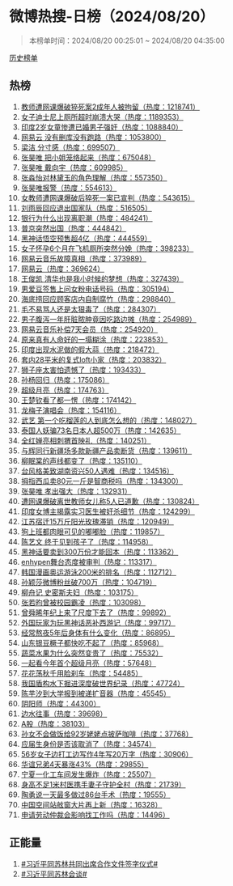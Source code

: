 <h1>
微博热搜-日榜（2024/08/20）
</h1>
<blockquote>
<p>
本榜单时间：2024/08/20 00:25:01 ~ 2024/08/20 04:35:00
</p>
</blockquote>
<p>
<a href="https://github.com/daifee/weibo-hot-search/tree/main/archives/daily">历史榜单</a>
</p>
<h2>
热榜
</h2>
<ol>

<li>
<a href="https://s.weibo.com/weibo?q=%23%E6%95%99%E5%B8%88%E9%81%AD%E7%BD%91%E8%AF%BE%E7%88%86%E7%A0%B4%E7%8C%9D%E6%AD%BB%E6%A1%882%E6%88%90%E5%B9%B4%E4%BA%BA%E8%A2%AB%E6%8B%98%E7%95%99%23" target="weibo">
教师遭网课爆破猝死案2成年人被拘留（热度：1218741）
</a>
</li>

<li>
<a href="https://s.weibo.com/weibo?q=%23%E5%A5%B3%E5%AD%90%E8%BF%AA%E5%A3%AB%E5%B0%BC%E4%B8%8A%E5%8E%95%E6%89%80%E8%B6%85%E6%97%B6%E5%B4%A9%E6%BA%83%E5%A4%A7%E5%93%AD%23" target="weibo">
女子迪士尼上厕所超时崩溃大哭（热度：1189353）
</a>
</li>

<li>
<a href="https://s.weibo.com/weibo?q=%23%E5%8D%B0%E5%BA%A62%E5%B2%81%E5%A5%B3%E7%AB%A5%E6%83%A8%E9%81%AD%E5%B7%B2%E5%A9%9A%E7%94%B7%E5%AD%90%E5%BC%BA%E5%A5%B8%23" target="weibo">
印度2岁女童惨遭已婚男子强奸（热度：1088840）
</a>
</li>

<li>
<a href="https://s.weibo.com/weibo?q=%23%E7%BD%91%E6%98%93%E4%BA%91%20%E6%B2%A1%E6%9C%89%E5%88%A0%E5%BA%93%E6%B2%A1%E6%9C%89%E8%B7%91%E8%B7%AF%23" target="weibo">
网易云 没有删库没有跑路（热度：1053800）
</a>
</li>

<li>
<a href="https://s.weibo.com/weibo?q=%23%E6%A2%81%E6%B4%81%20%E5%88%86%E5%AF%B8%E6%84%9F%23" target="weibo">
梁洁 分寸感（热度：699507）
</a>
</li>

<li>
<a href="https://s.weibo.com/weibo?q=%23%E5%BC%A0%E6%98%8A%E5%94%AF%20%E6%8A%8A%E5%B0%8F%E5%A7%90%E7%AC%BC%E7%BB%9C%E8%B5%B7%E6%9D%A5%23" target="weibo">
张昊唯 把小姐笼络起来（热度：675048）
</a>
</li>

<li>
<a href="https://s.weibo.com/weibo?q=%23%E5%BC%A0%E6%98%8A%E5%94%AF%20%E6%88%B4%E5%90%91%E5%AE%87%23" target="weibo">
张昊唯 戴向宇（热度：609985）
</a>
</li>

<li>
<a href="https://s.weibo.com/weibo?q=%23%E5%BC%A0%E6%B7%BC%E6%80%A1%E5%AF%B9%E6%9E%97%E9%BB%9B%E7%8E%89%E7%9A%84%E8%A7%92%E8%89%B2%E7%90%86%E8%A7%A3%23" target="weibo">
张淼怡对林黛玉的角色理解（热度：557350）
</a>
</li>

<li>
<a href="https://s.weibo.com/weibo?q=%23%E5%BC%A0%E6%98%8A%E5%94%AF%E6%8A%A5%E8%AD%A6%23" target="weibo">
张昊唯报警（热度：554613）
</a>
</li>

<li>
<a href="https://s.weibo.com/weibo?q=%23%E5%A5%B3%E6%95%99%E5%B8%88%E9%81%AD%E7%BD%91%E8%AF%BE%E7%88%86%E7%A0%B4%E5%90%8E%E7%8C%9D%E6%AD%BB%E4%B8%80%E6%A1%88%E5%B7%B2%E5%AE%A3%E5%88%A4%23" target="weibo">
女教师遭网课爆破后猝死一案已宣判（热度：543615）
</a>
</li>

<li>
<a href="https://s.weibo.com/weibo?q=%23%E5%88%98%E9%9B%A8%E8%BE%B0%E5%9B%9E%E5%BA%94%E9%80%80%E5%87%BA%E5%9B%BD%E5%AE%B6%E9%98%9F%23" target="weibo">
刘雨辰回应退出国家队（热度：516505）
</a>
</li>

<li>
<a href="https://s.weibo.com/weibo?q=%23%E9%93%B6%E8%A1%8C%E4%B8%BA%E4%BB%80%E4%B9%88%E5%87%BA%E7%8E%B0%E7%A6%BB%E8%81%8C%E6%BD%AE%23" target="weibo">
银行为什么出现离职潮（热度：484241）
</a>
</li>

<li>
<a href="https://s.weibo.com/weibo?q=%23%E6%99%AE%E4%BA%AC%E7%AA%81%E7%84%B6%E5%87%BA%E5%9B%BD%23" target="weibo">
普京突然出国（热度：444842）
</a>
</li>

<li>
<a href="https://s.weibo.com/weibo?q=%23%E9%BB%91%E7%A5%9E%E8%AF%9D%E6%82%9F%E7%A9%BA%E9%A2%84%E5%94%AE%E8%B6%854%E4%BA%BF%23" target="weibo">
黑神话悟空预售超4亿（热度：444559）
</a>
</li>

<li>
<a href="https://s.weibo.com/weibo?q=%23%E5%A5%B3%E5%AD%90%E6%80%80%E5%AD%956%E4%B8%AA%E6%9C%88%E5%9C%A8%E9%A3%9E%E6%9C%BA%E5%8E%95%E6%89%80%E7%AA%81%E7%84%B6%E5%88%86%E5%A8%A9%23" target="weibo">
女子怀孕6个月在飞机厕所突然分娩（热度：398233）
</a>
</li>

<li>
<a href="https://s.weibo.com/weibo?q=%23%E7%BD%91%E6%98%93%E4%BA%91%E9%9F%B3%E4%B9%90%E6%95%85%E9%9A%9C%E7%9C%9F%E7%9B%B8%23" target="weibo">
网易云音乐故障真相（热度：373989）
</a>
</li>

<li>
<a href="https://s.weibo.com/weibo?q=%23%E7%BD%91%E6%98%93%E4%BA%91%23" target="weibo">
网易云（热度：369624）
</a>
</li>

<li>
<a href="https://s.weibo.com/weibo?q=%23%E7%8E%8B%E4%BF%8A%E5%87%AF%20%E6%B8%85%E5%8D%8E%E4%B9%9F%E6%98%AF%E6%88%91%E5%B0%8F%E6%97%B6%E5%80%99%E7%9A%84%E6%A2%A6%E6%83%B3%23" target="weibo">
王俊凯 清华也是我小时候的梦想（热度：327439）
</a>
</li>

<li>
<a href="https://s.weibo.com/weibo?q=%23%E7%94%B7%E7%88%B1%E8%B1%86%E7%AD%BE%E5%94%AE%E4%B8%8A%E9%97%AE%E5%A5%B3%E7%B2%89%E7%94%B5%E8%AF%9D%E5%8F%B7%E7%A0%81%23" target="weibo">
男爱豆签售上问女粉电话号码（热度：305194）
</a>
</li>

<li>
<a href="https://s.weibo.com/weibo?q=%23%E6%B5%B7%E5%BA%95%E6%8D%9E%E5%9B%9E%E5%BA%94%E9%A1%BE%E5%AE%A2%E5%BA%97%E5%86%85%E8%87%AA%E5%88%B6%E8%85%90%E7%AB%B9%23" target="weibo">
海底捞回应顾客店内自制腐竹（热度：298840）
</a>
</li>

<li>
<a href="https://s.weibo.com/weibo?q=%23%E6%AF%9B%E4%B8%8D%E6%98%93%E9%AA%82%E4%BA%BA%E8%BF%98%E6%98%AF%E5%A4%AA%E7%8B%A0%E6%AF%92%E4%BA%86%23" target="weibo">
毛不易骂人还是太狠毒了（热度：284307）
</a>
</li>

<li>
<a href="https://s.weibo.com/weibo?q=%23%E7%94%B7%E5%AD%90%E8%85%B9%E6%B3%BB%E4%B8%80%E5%B9%B4%E8%82%9D%E8%84%8F%E8%84%93%E8%82%BF%E7%AB%9F%E5%9B%A0%E5%90%83%E8%B7%AF%E8%BE%B9%E6%91%8A%23" target="weibo">
男子腹泻一年肝脏脓肿竟因吃路边摊（热度：254989）
</a>
</li>

<li>
<a href="https://s.weibo.com/weibo?q=%23%E7%BD%91%E6%98%93%E4%BA%91%E9%9F%B3%E4%B9%90%E8%A1%A5%E5%81%BF7%E5%A4%A9%E4%BC%9A%E5%91%98%23" target="weibo">
网易云音乐补偿7天会员（热度：254920）
</a>
</li>

<li>
<a href="https://s.weibo.com/weibo?q=%23%E5%8E%9F%E6%9D%A5%E7%9C%9F%E6%9C%89%E4%BA%BA%E5%91%BD%E5%A5%BD%E7%9A%84%E4%B8%80%E5%A1%8C%E7%B3%8A%E6%B6%82%23" target="weibo">
原来真有人命好的一塌糊涂（热度：223853）
</a>
</li>

<li>
<a href="https://s.weibo.com/weibo?q=%23%E5%8D%B0%E5%BA%A6%E5%87%BA%E7%8E%B0%E6%B0%B4%E6%B3%A5%E5%81%9A%E7%9A%84%E5%81%87%E5%A4%A7%E8%92%9C%23" target="weibo">
印度出现水泥做的假大蒜（热度：218472）
</a>
</li>

<li>
<a href="https://s.weibo.com/weibo?q=%23%E5%A5%97%E5%86%8528%E5%B9%B3%E7%B1%B3%E7%9A%84%E5%A4%8D%E5%BC%8Floft%E5%B0%8F%E5%AE%B6%23" target="weibo">
套内28平米的复式loft小家（热度：203832）
</a>
</li>

<li>
<a href="https://s.weibo.com/weibo?q=%23%E7%8B%AE%E5%AD%90%E5%BA%A7%E5%A4%AA%E5%AE%B3%E6%80%95%E9%81%97%E6%86%BE%E4%BA%86%23" target="weibo">
狮子座太害怕遗憾了（热度：193433）
</a>
</li>

<li>
<a href="https://s.weibo.com/weibo?q=%23%E5%AD%99%E6%9D%A8%E5%9B%9E%E5%BD%92%23" target="weibo">
孙杨回归（热度：175086）
</a>
</li>

<li>
<a href="https://s.weibo.com/weibo?q=%23%E8%B6%85%E7%BA%A7%E6%9C%88%E4%BA%AE%23" target="weibo">
超级月亮（热度：174763）
</a>
</li>

<li>
<a href="https://s.weibo.com/weibo?q=%23%E7%8E%8B%E6%A5%9A%E9%92%A6%E7%9C%8B%E4%BA%86%E9%83%BD%E4%B8%80%E6%84%A3%23" target="weibo">
王楚钦看了都一愣（热度：174142）
</a>
</li>

<li>
<a href="https://s.weibo.com/weibo?q=%23%E9%BE%99%E6%A2%85%E5%AD%90%E6%BC%94%E5%94%B1%E4%BC%9A%23" target="weibo">
龙梅子演唱会（热度：154116）
</a>
</li>

<li>
<a href="https://s.weibo.com/weibo?q=%23%E6%AD%A6%E8%89%BA%20%E7%AC%AC%E4%B8%80%E4%B8%AA%E5%90%83%E6%A6%B4%E8%8E%B2%E7%9A%84%E4%BA%BA%E5%88%B0%E5%BA%95%E6%80%8E%E4%B9%88%E6%83%B3%E7%9A%84%23" target="weibo">
武艺 第一个吃榴莲的人到底怎么想的（热度：148027）
</a>
</li>

<li>
<a href="https://s.weibo.com/weibo?q=%23%E6%B3%B0%E5%9B%BD%E4%BA%BA%E5%A6%96%E9%AA%9773%E5%90%8D%E6%97%A5%E6%9C%AC%E4%BA%BA%E8%B6%85500%E4%B8%87%23" target="weibo">
泰国人妖骗73名日本人超500万（热度：142635）
</a>
</li>

<li>
<a href="https://s.weibo.com/weibo?q=%23%E5%85%A8%E7%BA%A2%E5%A9%B5%E4%BA%AE%E7%9B%B8%E5%88%BA%E7%8C%AC%E9%A6%96%E6%98%A0%E7%A4%BC%23" target="weibo">
全红婵亮相刺猬首映礼（热度：140251）
</a>
</li>

<li>
<a href="https://s.weibo.com/weibo?q=%23%E4%B8%8E%E8%BE%89%E5%90%8C%E8%A1%8C%E6%96%B0%E7%96%86%E5%9C%BA%E5%A4%9A%E6%AC%BE%E6%96%B0%E7%96%86%E4%BA%A7%E5%93%81%E5%8D%96%E6%96%AD%E8%B4%A7%23" target="weibo">
与辉同行新疆场多款新疆产品卖断货（热度：139611）
</a>
</li>

<li>
<a href="https://s.weibo.com/weibo?q=%23%E6%9F%B3%E7%9C%A0%E6%A3%A0%E7%9A%84%E5%A3%B0%E7%BA%BF%E9%83%BD%E5%8F%98%E4%BA%86%23" target="weibo">
柳眠棠的声线都变了（热度：135110）
</a>
</li>

<li>
<a href="https://s.weibo.com/weibo?q=%23%E5%8F%B0%E9%A3%8E%E6%A0%BC%E7%BE%8E%E8%87%B4%E6%B9%96%E5%8D%97%E8%B5%84%E5%85%B450%E4%BA%BA%E9%81%87%E9%9A%BE%23" target="weibo">
台风格美致湖南资兴50人遇难（热度：134516）
</a>
</li>

<li>
<a href="https://s.weibo.com/weibo?q=%23%E6%8B%87%E6%8C%87%E8%A5%BF%E7%93%9C%E5%8D%9680%E5%85%83%E4%B8%80%E6%96%A4%E6%98%AF%E6%99%BA%E5%95%86%E7%A8%8E%E5%90%97%23" target="weibo">
拇指西瓜卖80元一斤是智商税吗（热度：134300）
</a>
</li>

<li>
<a href="https://s.weibo.com/weibo?q=%23%E5%BC%A0%E6%98%8A%E5%94%AF%20%E5%AD%9D%E5%87%BA%E5%BC%BA%E5%A4%A7%23" target="weibo">
张昊唯 孝出强大（热度：132931）
</a>
</li>

<li>
<a href="https://s.weibo.com/weibo?q=%23%E9%81%AD%E7%BD%91%E8%AF%BE%E7%88%86%E7%A0%B4%E7%A6%BB%E4%B8%96%E6%95%99%E5%B8%88%E5%A5%B3%E5%84%BF%E7%A7%B05%E4%BA%BA%E5%B7%B2%E9%81%93%E6%AD%89%23" target="weibo">
遭网课爆破离世教师女儿称5人已道歉（热度：130824）
</a>
</li>

<li>
<a href="https://s.weibo.com/weibo?q=%23%E5%8D%B0%E5%BA%A6%E5%A5%B3%E5%8D%9A%E4%B8%BB%E6%8F%AD%E9%9C%B2%E5%AE%9E%E4%B9%A0%E5%8C%BB%E7%94%9F%E8%A2%AB%E5%A5%B8%E6%9D%80%E7%BB%86%E8%8A%82%23" target="weibo">
印度女博主揭露实习医生被奸杀细节（热度：124299）
</a>
</li>

<li>
<a href="https://s.weibo.com/weibo?q=%23%E6%B1%9F%E8%8B%8F%E5%AE%BF%E8%BF%8115%E4%B8%87%E6%96%A4%E9%98%B3%E5%85%89%E7%8E%AB%E7%91%B0%E6%BB%9E%E9%94%80%23" target="weibo">
江苏宿迁15万斤阳光玫瑰滞销（热度：120949）
</a>
</li>

<li>
<a href="https://s.weibo.com/weibo?q=%23%E7%8B%97%E4%B8%8A%E7%8F%AD%E9%83%BD%E8%82%89%E7%9C%BC%E5%8F%AF%E8%A7%81%E7%9A%84%E5%98%9F%E5%98%9F%E8%84%B8%23" target="weibo">
狗上班都肉眼可见的嘟嘟脸（热度：119857）
</a>
</li>

<li>
<a href="https://s.weibo.com/weibo?q=%23%E9%99%88%E8%89%BA%E6%96%87%20%E7%BB%88%E4%BA%8E%E8%A7%81%E5%88%B0%E5%AD%A9%E5%AD%90%E4%BA%86%23" target="weibo">
陈艺文 终于见到孩子了（热度：114958）
</a>
</li>

<li>
<a href="https://s.weibo.com/weibo?q=%23%E9%BB%91%E7%A5%9E%E8%AF%9D%E8%A6%81%E5%8D%96%E5%88%B0300%E4%B8%87%E4%BB%BD%E6%89%8D%E8%83%BD%E5%9B%9E%E6%9C%AC%23" target="weibo">
黑神话要卖到300万份才能回本（热度：113362）
</a>
</li>

<li>
<a href="https://s.weibo.com/weibo?q=%23enhypen%E8%88%9E%E5%8F%B0%E6%80%81%E5%BA%A6%E8%A2%AB%E5%AE%A1%E5%88%A4%23" target="weibo">
enhypen舞台态度被审判（热度：113317）
</a>
</li>

<li>
<a href="https://s.weibo.com/weibo?q=%23%E9%9F%A9%E5%9B%BD%E6%BC%AB%E7%94%BB%E5%A5%A5%E8%BF%90%E6%B8%B8%E6%B3%B3200%E7%B1%B3%E7%9A%84%E6%8E%92%E5%90%8D%23" target="weibo">
韩国漫画奥运游泳200米的排名（热度：112712）
</a>
</li>

<li>
<a href="https://s.weibo.com/weibo?q=%23%E5%AD%99%E9%A2%96%E8%8E%8E%E5%BE%AE%E5%8D%9A%E7%B2%89%E4%B8%9D%E7%A0%B4700%E4%B8%87%23" target="weibo">
孙颖莎微博粉丝破700万（热度：104719）
</a>
</li>

<li>
<a href="https://s.weibo.com/weibo?q=%23%E6%9F%B3%E8%88%9F%E8%AE%B0%20%E5%8F%B2%E5%AF%86%E6%96%AF%E5%A4%AB%E5%A6%87%23" target="weibo">
柳舟记 史密斯夫妇（热度：103175）
</a>
</li>

<li>
<a href="https://s.weibo.com/weibo?q=%23%E5%BC%A0%E8%8B%A5%E6%98%80%E6%9B%BE%E8%A2%AB%E6%A0%A1%E5%9B%AD%E9%9C%B8%E5%87%8C%23" target="weibo">
张若昀曾被校园霸凌（热度：103098）
</a>
</li>

<li>
<a href="https://s.weibo.com/weibo?q=%23%E6%9B%BE%E8%88%9C%E6%99%9E%E5%B9%B4%E7%BA%AA%E4%B8%8A%E6%9D%A5%E4%BA%86%E5%B0%BA%E5%BA%A6%E4%B8%8B%E5%8E%BB%E4%BA%86%23" target="weibo">
曾舜晞年纪上来了尺度下去了（热度：99892）
</a>
</li>

<li>
<a href="https://s.weibo.com/weibo?q=%23%E5%A4%96%E5%9B%BD%E7%8E%A9%E5%AE%B6%E4%B8%BA%E7%8E%A9%E9%BB%91%E7%A5%9E%E8%AF%9D%E6%81%B6%E8%A1%A5%E8%A5%BF%E6%B8%B8%E8%AE%B0%23" target="weibo">
外国玩家为玩黑神话恶补西游记（热度：99717）
</a>
</li>

<li>
<a href="https://s.weibo.com/weibo?q=%23%E7%BB%8F%E5%B8%B8%E7%86%AC%E5%A4%9C5%E5%B9%B4%E5%90%8E%E8%BA%AB%E4%BD%93%E6%9C%89%E4%BB%80%E4%B9%88%E5%8F%98%E5%8C%96%23" target="weibo">
经常熬夜5年后身体有什么变化（热度：86895）
</a>
</li>

<li>
<a href="https://s.weibo.com/weibo?q=%23%E5%B1%B1%E4%B8%9C%E9%93%B6%E8%B1%86%E6%A9%9B%E5%AD%90%E9%83%BD%E5%BF%AB%E5%90%83%E4%B8%8D%E8%B5%B7%E4%BA%86%23" target="weibo">
山东银豆橛子都快吃不起了（热度：85968）
</a>
</li>

<li>
<a href="https://s.weibo.com/weibo?q=%23%E8%94%AC%E8%8F%9C%E6%B0%B4%E6%9E%9C%E4%B8%BA%E4%BB%80%E4%B9%88%E7%AA%81%E7%84%B6%E5%8F%98%E8%B4%B5%E4%BA%86%23" target="weibo">
蔬菜水果为什么突然变贵了（热度：75532）
</a>
</li>

<li>
<a href="https://s.weibo.com/weibo?q=%23%E4%B8%80%E8%B5%B7%E7%9C%8B%E4%BB%8A%E5%B9%B4%E9%A6%96%E4%B8%AA%E8%B6%85%E7%BA%A7%E6%9C%88%E4%BA%AE%23" target="weibo">
一起看今年首个超级月亮（热度：57648）
</a>
</li>

<li>
<a href="https://s.weibo.com/weibo?q=%23%E8%8A%B1%E8%8A%B1%E8%8D%A1%E7%A7%8B%E5%8D%83%E7%94%A8%E8%84%B8%E5%88%B9%E8%BD%A6%23" target="weibo">
花花荡秋千用脸刹车（热度：54485）
</a>
</li>

<li>
<a href="https://s.weibo.com/weibo?q=%23%E6%88%91%E5%9B%BD%E7%9B%BE%E6%9E%84%E6%B0%B4%E4%B8%8B%E6%8E%98%E8%BF%9B%E6%B7%B1%E5%BA%A6%E7%A0%B4%E4%B8%96%E7%95%8C%E7%BA%AA%E5%BD%95%23" target="weibo">
我国盾构水下掘进深度破世界纪录（热度：47724）
</a>
</li>

<li>
<a href="https://s.weibo.com/weibo?q=%23%E9%99%88%E8%8A%8B%E6%B1%90%E5%88%B0%E5%A4%A7%E5%AD%A6%E6%8A%A5%E5%88%B0%E8%A2%AB%E9%80%92%E6%89%A9%E9%9F%B3%E5%99%A8%23" target="weibo">
陈芋汐到大学报到被递扩音器（热度：45545）
</a>
</li>

<li>
<a href="https://s.weibo.com/weibo?q=%23%E9%98%B4%E9%98%B3%E5%B8%88%23" target="weibo">
阴阳师（热度：44300）
</a>
</li>

<li>
<a href="https://s.weibo.com/weibo?q=%23%E8%BE%B9%E6%B0%B4%E5%BE%80%E4%BA%8B%23" target="weibo">
边水往事（热度：39698）
</a>
</li>

<li>
<a href="https://s.weibo.com/weibo?q=%23A%E8%82%A1%23" target="weibo">
A股（热度：38103）
</a>
</li>

<li>
<a href="https://s.weibo.com/weibo?q=%23%E5%AD%99%E5%A5%B3%E4%B8%8D%E4%BC%9A%E5%81%9A%E9%A5%AD%E7%BB%9992%E5%B2%81%E5%A7%A5%E5%A7%A5%E7%82%B9%E6%8A%AB%E8%90%A8%E5%92%96%E5%95%A1%23" target="weibo">
孙女不会做饭给92岁姥姥点披萨咖啡（热度：37768）
</a>
</li>

<li>
<a href="https://s.weibo.com/weibo?q=%23%E5%BA%94%E5%B1%8A%E7%94%9F%E8%BA%AB%E4%BB%BD%E6%98%AF%E5%90%A6%E8%AF%A5%E5%8F%96%E6%B6%88%E4%BA%86%23" target="weibo">
应届生身份是否该取消了（热度：34574）
</a>
</li>

<li>
<a href="https://s.weibo.com/weibo?q=%2356%E5%B2%81%E5%A5%B3%E5%AD%90%E8%BE%B9%E6%89%93%E5%B7%A5%E8%BE%B9%E5%86%99%E4%BD%9C4%E5%B9%B4%E5%86%9920%E4%B8%87%E5%AD%97%23" target="weibo">
56岁女子边打工边写作4年写20万字（热度：30906）
</a>
</li>

<li>
<a href="https://s.weibo.com/weibo?q=%23%E5%8D%8E%E8%B0%8A%E5%85%84%E5%BC%9F4%E5%A4%A9%E6%9A%B4%E6%B6%A843%25%23" target="weibo">
华谊兄弟4天暴涨43%（热度：29855）
</a>
</li>

<li>
<a href="https://s.weibo.com/weibo?q=%23%E5%AE%81%E5%A4%8F%E4%B8%80%E5%8C%96%E5%B7%A5%E8%BD%A6%E9%97%B4%E5%8F%91%E7%94%9F%E7%88%86%E7%82%B8%23" target="weibo">
宁夏一化工车间发生爆炸（热度：25507）
</a>
</li>

<li>
<a href="https://s.weibo.com/weibo?q=%23%E8%BA%AB%E9%AB%98%E4%B8%8D%E8%B6%B31%E7%B1%B3%E6%9D%91%E5%8C%BB%E6%90%BA%E6%89%8B%E5%A6%BB%E5%AD%90%E5%AE%88%E6%8A%A4%E5%85%A8%E6%9D%91%23" target="weibo">
身高不足1米村医携手妻子守护全村（热度：21739）
</a>
</li>

<li>
<a href="https://s.weibo.com/weibo?q=%23%E9%99%B6%E5%8B%87%E8%AF%B4%E4%B8%80%E5%A4%A9%E6%9C%80%E5%A4%9A%E5%81%9A%E8%BF%8786%E5%8F%B0%E6%89%8B%E6%9C%AF%23" target="weibo">
陶勇说一天最多做过86台手术（热度：19555）
</a>
</li>

<li>
<a href="https://s.weibo.com/weibo?q=%23%E4%B8%AD%E5%9B%BD%E7%A9%BA%E9%97%B4%E7%AB%99%E8%88%B7%E7%AA%97%E5%A4%A7%E7%89%87%E5%86%8D%E4%B8%8A%E6%96%B0%23" target="weibo">
中国空间站舷窗大片再上新（热度：16328）
</a>
</li>

<li>
<a href="https://s.weibo.com/weibo?q=%23%E7%94%B3%E8%AF%B7%E5%8A%B3%E5%8A%A8%E4%BB%B2%E8%A3%81%E4%BC%9A%E5%BD%B1%E5%93%8D%E6%89%BE%E5%B7%A5%E4%BD%9C%E5%90%97%23" target="weibo">
申请劳动仲裁会影响找工作吗（热度：14496）
</a>
</li>

</ol>
<h2>
正能量
</h2>
<ol>

<li>
<a href="https://s.weibo.com/weibo?q=%23%23%E4%B9%A0%E8%BF%91%E5%B9%B3%E5%90%8C%E8%8B%8F%E6%9E%97%E5%85%B1%E5%90%8C%E5%87%BA%E5%B8%AD%E5%90%88%E4%BD%9C%E6%96%87%E4%BB%B6%E7%AD%BE%E5%AD%97%E4%BB%AA%E5%BC%8F%23%23" target="weibo">
#习近平同苏林共同出席合作文件签字仪式#
</a>
</li>

<li>
<a href="https://s.weibo.com/weibo?q=%23%23%E4%B9%A0%E8%BF%91%E5%B9%B3%E5%90%8C%E8%8B%8F%E6%9E%97%E4%BC%9A%E8%B0%88%23%23" target="weibo">
#习近平同苏林会谈#
</a>
</li>

</ol>